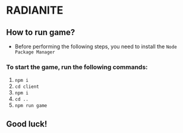 # RADIANITE
## How to run game?
* Before performing the following steps, you need to install the `Node Package Manager`

### To start the game, run the following commands:
1. `npm i`
2. `cd client`
3. `npm i`
4. `cd ..`
5. `npm run game`

## Good luck!